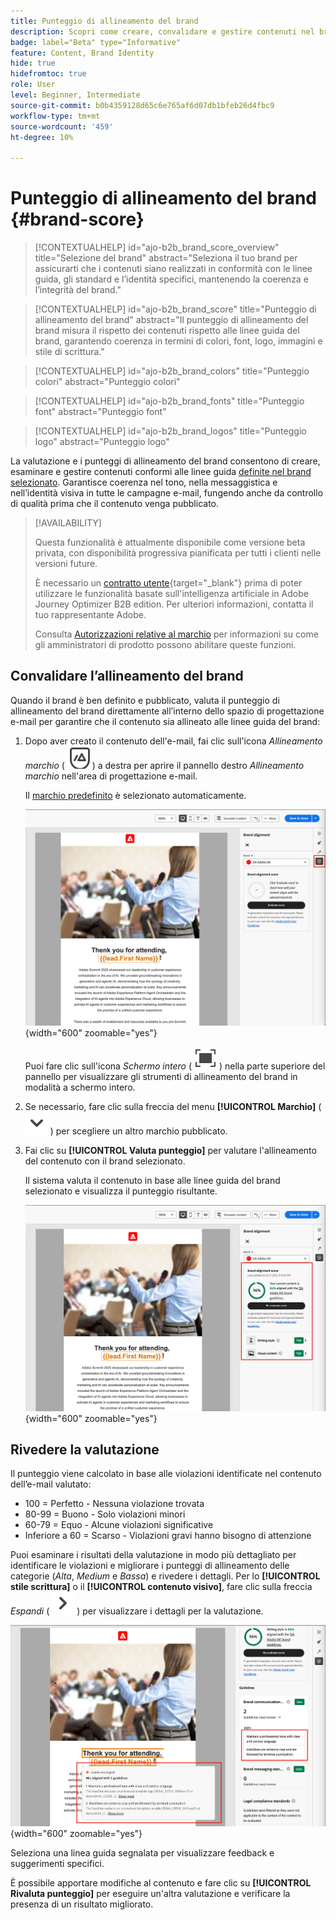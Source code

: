 ```yaml
---
title: Punteggio di allineamento del brand
description: Scopri come creare, convalidare e gestire contenuti nel brand utilizzando un punteggio di allineamento del brand.
badge: label="Beta" type="Informative"
feature: Content, Brand Identity
hide: true
hidefromtoc: true
role: User
level: Beginner, Intermediate
source-git-commit: b0b4359128d65c6e765af6d07db1bfeb26d4fbc9
workflow-type: tm+mt
source-wordcount: '459'
ht-degree: 10%

---
```


# Punteggio di allineamento del brand {#brand-score}

>[!CONTEXTUALHELP]
>id="ajo-b2b_brand_score_overview"
>title="Selezione del brand"
>abstract="Seleziona il tuo brand per assicurarti che i contenuti siano realizzati in conformità con le linee guida, gli standard e l’identità specifici, mantenendo la coerenza e l’integrità del brand."

>[!CONTEXTUALHELP]
>id="ajo-b2b_brand_score"
>title="Punteggio di allineamento del brand"
>abstract="Il punteggio di allineamento del brand misura il rispetto dei contenuti rispetto alle linee guida del brand, garantendo coerenza in termini di colori, font, logo, immagini e stile di scrittura."

>[!CONTEXTUALHELP]
>id="ajo-b2b_brand_colors"
>title="Punteggio colori"
>abstract="Punteggio colori"

>[!CONTEXTUALHELP]
>id="ajo-b2b_brand_fonts"
>title="Punteggio font"
>abstract="Punteggio font"

>[!CONTEXTUALHELP]
>id="ajo-b2b_brand_logos"
>title="Punteggio logo"
>abstract="Punteggio logo"

La valutazione e i punteggi di allineamento del brand consentono di creare, esaminare e gestire contenuti conformi alle linee guida [definite nel brand selezionato](./brands-manage-create.md#brand-definitions). Garantisce coerenza nel tono, nella messaggistica e nell’identità visiva in tutte le campagne e-mail, fungendo anche da controllo di qualità prima che il contenuto venga pubblicato.

>[!AVAILABILITY]
>
>Questa funzionalità è attualmente disponibile come versione beta privata, con disponibilità progressiva pianificata per tutti i clienti nelle versioni future.
>
>È necessario un [contratto utente](https://www.adobe.com/legal/licenses-terms/adobe-dx-gen-ai-user-guidelines.html){target="_blank"} prima di poter utilizzare le funzionalità basate sull&#39;intelligenza artificiale in Adobe Journey Optimizer B2B edition. Per ulteriori informazioni, contatta il tuo rappresentante Adobe.
>
>Consulta [Autorizzazioni relative al marchio](./brands-overview.md#brand-related-permissions) per informazioni su come gli amministratori di prodotto possono abilitare queste funzioni.

## Convalidare l’allineamento del brand

Quando il brand è ben definito e pubblicato, valuta il punteggio di allineamento del brand direttamente all’interno dello spazio di progettazione e-mail per garantire che il contenuto sia allineato alle linee guida del brand:

1. Dopo aver creato il contenuto dell&#39;e-mail, fai clic sull&#39;icona _Allineamento marchio_ ( ![Icona Allineamento marchio](../assets/do-not-localize/icon-brand-compliance.svg) ) a destra per aprire il pannello destro _Allineamento marchio_ nell&#39;area di progettazione e-mail.

   Il [marchio predefinito](./brands-manage-create.md#default-brand) è selezionato automaticamente.

   ![Accedere agli strumenti di allineamento del marchio](./assets/brands-alignment-sidebar.png){width="600" zoomable="yes"}

   Puoi fare clic sull&#39;icona _Schermo intero_ ( ![Icona Schermo intero](../assets/do-not-localize/icon-full-screen.svg) ) nella parte superiore del pannello per visualizzare gli strumenti di allineamento del brand in modalità a schermo intero.

1. Se necessario, fare clic sulla freccia del menu **[!UICONTROL Marchio]** (![Freccia giù](../assets/do-not-localize/icon-down-menu.svg) ) per scegliere un altro marchio pubblicato.

1. Fai clic su **[!UICONTROL Valuta punteggio]** per valutare l&#39;allineamento del contenuto con il brand selezionato.

   Il sistema valuta il contenuto in base alle linee guida del brand selezionato e visualizza il punteggio risultante.

   ![Punteggio di valutazione dell&#39;allineamento del marchio](./assets/brands-alignment-evaluation.png){width="600" zoomable="yes"}

## Rivedere la valutazione

Il punteggio viene calcolato in base alle violazioni identificate nel contenuto dell’e-mail valutato:

* 100 = Perfetto - Nessuna violazione trovata
* 80-99 = Buono - Solo violazioni minori
* 60-79 = Equo - Alcune violazioni significative
* Inferiore a 60 = Scarso - Violazioni gravi hanno bisogno di attenzione

Puoi esaminare i risultati della valutazione in modo più dettagliato per identificare le violazioni e migliorare i punteggi di allineamento delle categorie (_Alta_, _Medium_ e _Bassa_) e rivedere i dettagli. Per lo **[!UICONTROL stile scrittura]** o il **[!UICONTROL contenuto visivo]**, fare clic sulla freccia _Espandi_ ( ![Espandi freccia](../assets/do-not-localize/icon-expand-right.svg) ) per visualizzare i dettagli per la valutazione.

![Dettagli di valutazione dell&#39;allineamento del brand](./assets/brands-alignment-evaluation-details.png){width="600" zoomable="yes"}

Seleziona una linea guida segnalata per visualizzare feedback e suggerimenti specifici.

È possibile apportare modifiche al contenuto e fare clic su **[!UICONTROL Rivaluta punteggio]** per eseguire un&#39;altra valutazione e verificare la presenza di un risultato migliorato.
